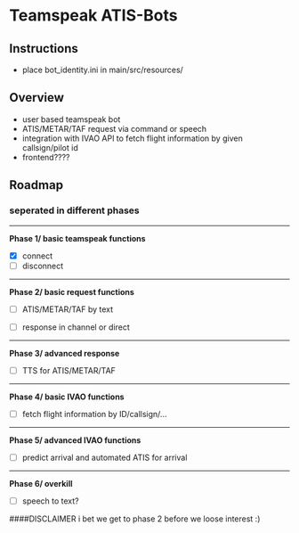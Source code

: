 # Teamspeak ATIS-Bots

## Instructions
- place bot_identity.ini in main/src/resources/


## Overview

- user based teamspeak bot
- ATIS/METAR/TAF request via command or speech
- integration with IVAO API to fetch flight information by given callsign/pilot id
- frontend????

## Roadmap
### seperated in different phases

---
**Phase 1/ basic teamspeak functions**
- [x] connect
- [ ] disconnect

---
**Phase 2/ basic request functions**
- [ ] ATIS/METAR/TAF by text
- [ ] response in channel or direct


---
**Phase 3/ advanced response**
- [ ] TTS for ATIS/METAR/TAF

---
**Phase 4/ basic IVAO functions**
- [ ] fetch flight information by ID/callsign/...


---
**Phase 5/ advanced IVAO functions**
- [ ] predict arrival and automated ATIS for arrival


---
**Phase 6/ overkill**
- [ ] speech to text?



####DISCLAIMER
i bet we get to phase 2 before we loose interest :)
